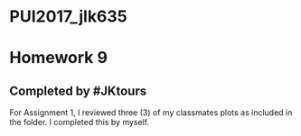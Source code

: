 # PUI2017_jlk635

# Homework 9

## Completed by #JKtours

For Assignment 1, I reviewed three (3) of my classmates plots as included in the folder. I completed this by myself.




